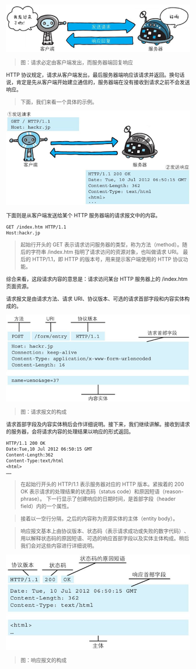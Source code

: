 ![img](./assets/02.png)
> 图：请求必定由客户端发出，而服务器端回复响应


HTTP 协议规定，请求从客户端发出，最后服务器端响应该请求并返回。换句话说，肯定是先从客户端开始建立通信的，服务器端在没有接收到请求之前不会发送响应。

> 下面，我们来看一个具体的示例。

![img](./assets/03.png)

下面则是从客户端发送给某个 HTTP 服务器端的请求报文中的内容。

```http
GET /index.htm HTTP/1.1
Host:hackr.jp
```

> 起始行开头的 GET 表示请求访问服务器的类型，称为方法（method）。随后的字符串 /index.htm 指明了请求访问的资源对象，也叫做请求 URI。
最后的 HTTP/1.1，即 HTTP 的版本号，用来提示客户端使用的 HTTP 协议功能。

综合来看，这段请求内容的意思是：请求访问某台 HTTP 服务器上的 /index.htm 页面资源。

请求报文是由请求方法、请求 URI、协议版本、可选的请求首部字段和内容实体构成的。

![img](./assets/04.png)
> 图：请求报文的构成

请求首部字段及内容实体稍后会作详细说明。接下来，我们继续讲解。接收到请求的服务器，会将请求内容的处理结果以响应的形式返回。

```http
HTTP/1.1 200 OK
Date:Tue,10 Jul 2012 06:50:15 GMT
Content-Length:362
Content-Type:text/html
<html>
……
```

> 在起始行开头的 HTTP/1.1 表示服务器对应的 HTTP 版本。紧挨着的 200 OK 表示请求的处理结果的状态码（status code）和原因短语（reason-phrase）。
> 下一行显示了创建响应的日期时间，是首部字段（header field）内的一个属性。
 
> 接着以一空行分隔，之后的内容称为资源实体的主体（entity body）。

> 响应报文基本上由协议版本、状态码（表示请求成功或失败的数字代码）​、用以解释状态码的原因短语、可选的响应首部字段以及实体主体构成。稍后我们会对这些内容进行详细说明。

![img](./assets/05.png)
> 图：响应报文的构成
